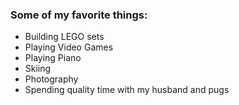 ### Some of my favorite things: 
* Building LEGO sets
* Playing Video Games
* Playing Piano
* Skiing
* Photography
* Spending quality time with my husband and pugs
